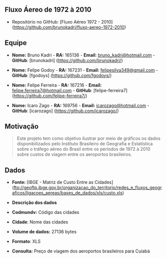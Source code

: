 ## Fluxo Áereo de 1972 à 2010
* Repositório no GitHub: [Fluxo Aéreo 1972 - 2010] (https://github.com/brunokadri/fluxo-aereo-1972-2010)

## Equipe 
* **Nome:** Bruno Kadri - **RA:** 165136 - **Email:** bruno_kadri@hotmail.com - **GitHub**: [brunokadri] (https://github.com/brunokadri/)

- **Nome:** Felipe Godoy - **RA:** 167231 - **Email:** felipesilva349@gmail.com - **GitHub**: [fgodoys] (https://github.com/fgodoys/)

- **Nome:** Felipe Ferreira - **RA:** 167216 - **Email:** felipe.ferreira7@hotmail.com - **GitHub**: [felipe-ferreira7] (https://github.com/felipe-ferreira7/)


* **Nome:** Icaro Zago - **RA:** 169756 - **Email:** icarozago@hotmail.com - **GitHub**: [icarozago] (https://github.com/icarozago/)

##

## Motivação
> Este projeto tem como objetivo ilustrar por meio de gráficos os dados disponibilizados pelo Instituto Brasileiro de Geografia e Estatística sobre o tráfego aéreo do Brasil entre os períodos de 1972 à 2010 sobre custos de viagem entre os aeroportos brasileiros.

##

## Dados

* **Fonte:** [IBGE - Matriz de Custo Entre as Cidades] (ftp://geoftp.ibge.gov.br/organizacao_do_territorio/redes_e_fluxos_geograficos/ligacoes_aereas/bases_de_dados/xls/custo.xls)


* **Descrição dos dados** 

>
 * **Codmundv:** Código das cidades 
 * **Cidade**: Nome das cidades

* **Volume de dados:** 27136 bytes

* **Formato**: XLS

* **Consulta:** Preço de viagem dos aeroportos brasileiros para Cuiabá
